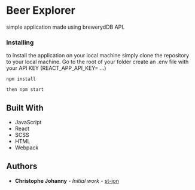 # Beer Explorer

simple application made using brewerydDB API.

### Installing

to install the application on your local machine simply clone the repository to your local machine. 
Go to the root of your folder
create an .env file with your API KEY (REACT_APP_API_KEY= ...)

```
npm install
```

```
then npm start
```

## Built With

* JavaScript
* React
* SCSS
* HTML
* Webpack

## Authors

* **Christophe Johanny** - *Initial work* - [st-jon](https://github.com/st-jon)